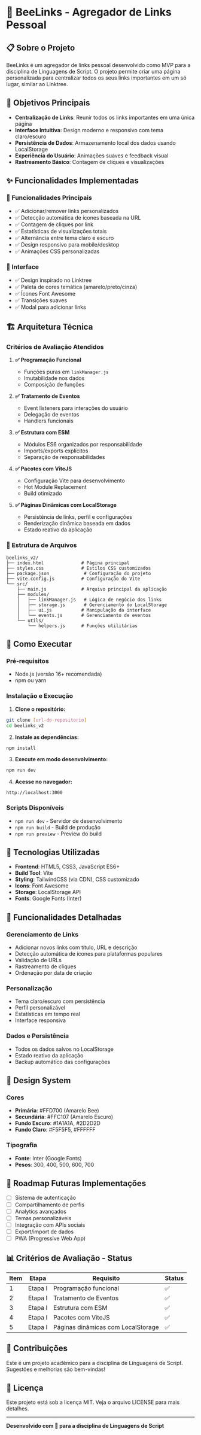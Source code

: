 # 🐝 BeeLinks - Agregador de Links Pessoal

## 📋 Sobre o Projeto

BeeLinks é um agregador de links pessoal desenvolvido como MVP para a disciplina de Linguagens de Script. O projeto permite criar uma página personalizada para centralizar todos os seus links importantes em um só lugar, similar ao Linktree.

## 🎯 Objetivos Principais

- **Centralização de Links**: Reunir todos os links importantes em uma única página
- **Interface Intuitiva**: Design moderno e responsivo com tema claro/escuro
- **Persistência de Dados**: Armazenamento local dos dados usando LocalStorage
- **Experiência do Usuário**: Animações suaves e feedback visual
- **Rastreamento Básico**: Contagem de cliques e visualizações

## ✨ Funcionalidades Implementadas

### 🔧 Funcionalidades Principais
- ✅ Adicionar/remover links personalizados
- ✅ Detecção automática de ícones baseada na URL
- ✅ Contagem de cliques por link
- ✅ Estatísticas de visualizações totais
- ✅ Alternância entre tema claro e escuro
- ✅ Design responsivo para mobile/desktop
- ✅ Animações CSS personalizadas

### 🎨 Interface
- ✅ Design inspirado no Linktree
- ✅ Paleta de cores temática (amarelo/preto/cinza)
- ✅ Ícones Font Awesome
- ✅ Transições suaves
- ✅ Modal para adicionar links

## 🏗️ Arquitetura Técnica

### Critérios de Avaliação Atendidos

1. **✅ Programação Funcional**
   - Funções puras em `linkManager.js`
   - Imutabilidade nos dados
   - Composição de funções

2. **✅ Tratamento de Eventos**
   - Event listeners para interações do usuário
   - Delegação de eventos
   - Handlers funcionais

3. **✅ Estrutura com ESM**
   - Módulos ES6 organizados por responsabilidade
   - Imports/exports explícitos
   - Separação de responsabilidades

4. **✅ Pacotes com ViteJS**
   - Configuração Vite para desenvolvimento
   - Hot Module Replacement
   - Build otimizado

5. **✅ Páginas Dinâmicas com LocalStorage**
   - Persistência de links, perfil e configurações
   - Renderização dinâmica baseada em dados
   - Estado reativo da aplicação

### 📁 Estrutura de Arquivos

```
beelinks_v2/
├── index.html              # Página principal
├── styles.css              # Estilos CSS customizados
├── package.json             # Configuração do projeto
├── vite.config.js          # Configuração do Vite
└── src/
    ├── main.js             # Arquivo principal da aplicação
    ├── modules/
    │   ├── linkManager.js   # Lógica de negócio dos links
    │   ├── storage.js       # Gerenciamento do LocalStorage
    │   ├── ui.js           # Manipulação da interface
    │   └── events.js       # Gerenciamento de eventos
    └── utils/
        └── helpers.js      # Funções utilitárias
```

## 🚀 Como Executar

### Pré-requisitos
- Node.js (versão 16+ recomendada)
- npm ou yarn

### Instalação e Execução

1. **Clone o repositório:**
```bash
git clone [url-do-repositorio]
cd beelinks_v2
```

2. **Instale as dependências:**
```bash
npm install
```

3. **Execute em modo desenvolvimento:**
```bash
npm run dev
```

4. **Acesse no navegador:**
```
http://localhost:3000
```

### Scripts Disponíveis

- `npm run dev` - Servidor de desenvolvimento
- `npm run build` - Build de produção
- `npm run preview` - Preview do build

## 🔧 Tecnologias Utilizadas

- **Frontend**: HTML5, CSS3, JavaScript ES6+
- **Build Tool**: Vite
- **Styling**: TailwindCSS (via CDN), CSS customizado
- **Icons**: Font Awesome
- **Storage**: LocalStorage API
- **Fonts**: Google Fonts (Inter)

## 📱 Funcionalidades Detalhadas

### Gerenciamento de Links
- Adicionar novos links com título, URL e descrição
- Detecção automática de ícones para plataformas populares
- Validação de URLs
- Rastreamento de cliques
- Ordenação por data de criação

### Personalização
- Tema claro/escuro com persistência
- Perfil personalizável
- Estatísticas em tempo real
- Interface responsiva

### Dados e Persistência
- Todos os dados salvos no LocalStorage
- Estado reativo da aplicação
- Backup automático das configurações

## 🎨 Design System

### Cores
- **Primária**: #FFD700 (Amarelo Bee)
- **Secundária**: #FFC107 (Amarelo Escuro)
- **Fundo Escuro**: #1A1A1A, #2D2D2D
- **Fundo Claro**: #F5F5F5, #FFFFFF

### Tipografia
- **Fonte**: Inter (Google Fonts)
- **Pesos**: 300, 400, 500, 600, 700

## 🔮 Roadmap Futuras Implementações

- [ ] Sistema de autenticação
- [ ] Compartilhamento de perfis
- [ ] Analytics avançados
- [ ] Temas personalizáveis
- [ ] Integração com APIs sociais
- [ ] Export/import de dados
- [ ] PWA (Progressive Web App)

## 📊 Critérios de Avaliação - Status

| Item | Etapa | Requisito | Status |
|------|-------|-----------|--------|
| 1 | Etapa I | Programação funcional | ✅ |
| 2 | Etapa I | Tratamento de Eventos | ✅ |
| 3 | Etapa I | Estrutura com ESM | ✅ |
| 4 | Etapa I | Pacotes com ViteJS | ✅ |
| 5 | Etapa I | Páginas dinâmicas com LocalStorage | ✅ |

## 🤝 Contribuições

Este é um projeto acadêmico para a disciplina de Linguagens de Script. Sugestões e melhorias são bem-vindas!

## 📄 Licença

Este projeto está sob a licença MIT. Veja o arquivo LICENSE para mais detalhes.

---

**Desenvolvido com 💛 para a disciplina de Linguagens de Script**
